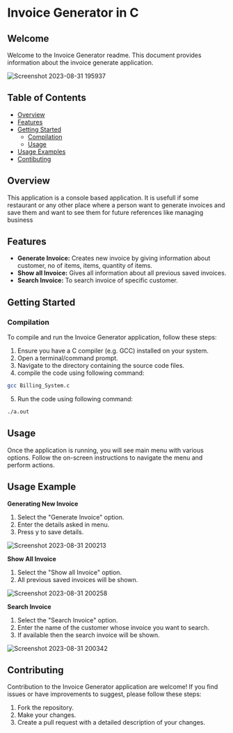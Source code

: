 
# Invoice Generator in C

## Welcome

Welcome to the Invoice Generator readme. This document provides information about the invoice generate application.

![Screenshot 2023-08-31 195937](https://github.com/piyush-priyank/Invoice-Generator/assets/101794232/d9d4a49b-54f4-4455-9eb5-68349ce1e3ab)


## Table of Contents

- [Overview](#overview)
- [Features](#features)
- [Getting Started](#getting-started)
    - [Compilation](#compilation)
    - [Usage](#usage)
- [Usage Examples](#usage-example)
- [Contibuting](#contributing)

## Overview
This application is a console based application. It is usefull if some restaurant or any other place where a person want to generate invoices and save them and want to see them for future references like managing business

## Features
- **Generate Invoice:** Creates new invoice by giving information about customer, no of items, items, quantity of items.
- **Show all Invoice:** Gives all information about all previous saved invoices.
- **Search Invoice:** To search invoice of specific customer.

## Getting Started
### Compilation
To compile and run the Invoice Generator application, follow these steps:
1. Ensure you have a C compiler (e.g. GCC) installed on your system.
2. Open a terminal/command prompt.
3. Navigate to the directory containing the source code files.
4. compile the code using following command:
```bash
gcc Billing_System.c
```
5. Run the code using following command:
```bash
./a.out
```

## Usage
Once the application is running, you will see main menu with various options. Follow the on-screen instructions to navigate the menu and perform actions.

## Usage Example
**Generating New Invoice**

1. Select the "Generate Invoice" option.
2. Enter the details asked in menu.
3. Press y to save details.

![Screenshot 2023-08-31 200213](https://github.com/piyush-priyank/Invoice-Generator/assets/101794232/72318a4e-2b7a-4569-b5e3-55bdb7454452)


**Show All Invoice**
1. Select the "Show all Invoice" option.
2. All previous saved invoices will be shown.

![Screenshot 2023-08-31 200258](https://github.com/piyush-priyank/Invoice-Generator/assets/101794232/bf85d133-87a4-447b-9abd-9b79a6e9b4af)


**Search Invoice**
1. Select the "Search Invoice" option.
2. Enter the name of the customer whose invoice you want to search.
3. If available then the search invoice will be shown.

![Screenshot 2023-08-31 200342](https://github.com/piyush-priyank/Invoice-Generator/assets/101794232/5054882b-d4f2-4a58-9767-410f3f12039c)


## Contributing

Contribution to the Invoice Generator application are welcome! If you find issues or have improvements to suggest, please follow these steps:
1. Fork the repository.
2. Make your changes.
3. Create a pull request with a detailed description of your changes.
